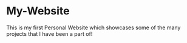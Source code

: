 # My-Website

This is my first Personal Website which showcases some of the many projects that I have been a part of!
